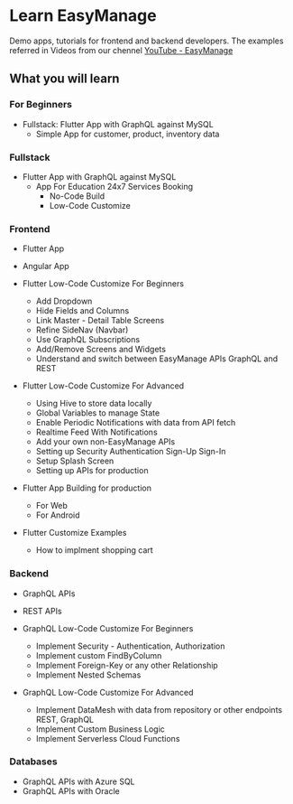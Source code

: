 # Learn EasyManage

Demo apps, tutorials for frontend and backend developers. The examples referred in Videos from our chennel [YouTube - EasyManage](https://www.youtube.com/@TeamEasyManage)

## What you will learn

### For Beginners

- Fullstack: Flutter App with GraphQL against MySQL
  - Simple App for customer, product, inventory data

### Fullstack

- Flutter App with GraphQL against MySQL
  - App For Education 24x7 Services Booking
    - No-Code Build
    - Low-Code Customize


### Frontend

- Flutter App
- Angular App
- Flutter Low-Code Customize For Beginners
  - Add Dropdown
  - Hide Fields and Columns
  - Link Master - Detail Table Screens
  - Refine SideNav (Navbar)
  - Use GraphQL Subscriptions
  - Add/Remove Screens and Widgets
  - Understand and switch between EasyManage APIs GraphQL and REST
- Flutter Low-Code Customize For Advanced
  - Using Hive to store data locally
  - Global Variables to manage State
  - Enable Periodic Notifications with data from API fetch
  - Realtime Feed With Notifications
  - Add your own non-EasyManage APIs
  - Setting up Security Authentication Sign-Up Sign-In
  - Setup Splash Screen
  - Setting up APIs for production

- Flutter App Building for production
  - For Web
  - For Android

- Flutter Customize Examples
  - How to implment shopping cart


### Backend

- GraphQL APIs
- REST APIs

- GraphQL Low-Code Customize For Beginners
  - Implement Security - Authentication, Authorization
  - Implement custom FindByColumn
  - Implement Foreign-Key or any other Relationship
  - Implement Nested Schemas

- GraphQL Low-Code Customize For Advanced
  - Implement DataMesh with data from repository or other endpoints REST, GraphQL
  - Implement Custom Business Logic
  - Implement Serverless Cloud Functions

### Databases

- GraphQL APIs with Azure SQL
- GraphQL APIs with Oracle
